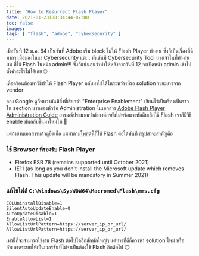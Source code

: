 ```yaml
---
title: "How to Resurrect Flash Player"
date: 2021-01-23T08:34:44+07:00
toc: false
images:
tags: [ "flash", "adobe", "cybersecurity" ]
---
```


เมื่อวันที่ 12 ม.ค. 64 เป็นวันที่ Adobe เริ่ม block ไม่ให้ Flash Player ทำงาน ซึ่งก็เป็นเรื่องที่ดีมากๆ เมื่อมองในแง่ Cybersecurity แต่&hellip; มันดันมี Cybersecurity Tool บางเจ้าในที่ทำงานผม ที่ใช้ Flash ในหน้า admin!!! ซึ่งก็แน่นอนว่าทำให้หลังจากวันที่ 12 จะเปิดหน้า admin เข้าไปตั้งค่าอะไรไม่ได้เลย 🙄

เดือดร้อนต้องหาวิธีทำให้ Flash Player กลับมาใช้ได้ในระหว่างที่รอ solution ระยะยาวจาก vendor

ลอง Google ดูก็พบว่ามันมีสิ่งที่เรียกว่า "Enterprise Enablement" เขียนไว้เป็นเรื่องเป็นราวใน section แรกของหัวข้อ Administration ในเอกสาร [Adobe Flash Player Administration Guide](https://www.adobe.com/devnet/flashplayer/articles/flash_player_admin_guide.html) อารมณ์ประมาณว่าถ้าองค์กรยังไม่พร้อมจะหักดิบเลิกใช้ Flash เราก็มีวิธี enable มันกลับขึ้นมาใหม่ให้ 🎉

แต่ถ้าอ่านเอกสารแล้วดูยืดเยื้อ แค่ทำตาม[โพสต์นี้](https://community.adobe.com/t5/flash-player/flash-player-stops-working-after-12-jan-2021/m-p/11747456?page=1#M210670)ก็ใช้ Flash ต่อได้ทันที สรุปสาระสำคัญคือ

### ใช้ Browser ที่รองรับ Flash Player

* Firefox ESR 78 (remains supported until October 2021)
* IE11 (as long as you don't install the Microsoft update which removes Flash. This update will be mandatory in Summer 2021)

### แก้ไขไฟล์ `C:\Windows\SysWOW64\Macromed\Flash\mms.cfg`

```
EOLUninstallDisable=1
SilentAutoUpdateEnable=0
AutoUpdateDisable=1
EnableAllowList=1
AllowListUrlPattern=https://server_ip_or_url/
AllowListUrlPattern=https://server_ip_or_url/
```

เท่านี้ก็จะสามารถใช้งาน Flash ต่อไปได้อีกสักพักใหญ่ๆ แต่ทางที่ดีก็ควรหา solution ใหม่ หรืออัพเกรดระบบให้เป็นเวอร์ชันที่ไม่จำเป็นต้องใช้ Flash อีกต่อไป 🙃

